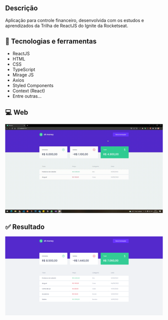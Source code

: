 ## Descrição
Aplicação para controle financeiro, desenvolvida com os estudos e aprendizados da Trilha de ReactJS do Ignite da Rocketseat.

## 🚀 Tecnologias e ferramentas
- ReactJS
- HTML
- CSS
- TypeScript
- Mirage JS
- Axios
- Styled Components
- Context (React)
- Entre outras...

## 💻 Web
<img src="./archives/demo_dtmoney.gif" width="950" />

## ✅ Resultado
![Web](./archives/dtmoney1.png)
